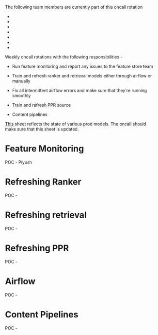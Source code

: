 The following team members are currently part of this oncall rotation

- 
- 
- 
- 
- 
- 
- 

Weekly oncall rotations with the following responsibilities -

- Run feature monitoring and report any issues to the feature store team

- Train and refresh ranker and retrieval models either through airflow
  or manually

- Fix all intermittent airflow errors and make sure that they're running
  smoothly

- Train and refresh PPR source

- Content pipelines

[This](https://docs.google.com/spreadsheets/d/1AWBEQhLXhhixkiJXs4Fgippmc5C_-EsURVkOU4Tgilc/edit#gid=681403525)
sheet reflects the state of various prod models. The oncall should make
sure that this sheet is updated.

# Feature Monitoring

POC - Piyush

# Refreshing Ranker

POC -

# Refreshing retrieval

POC -

# Refreshing PPR

POC -

# Airflow

POC -

# Content Pipelines

POC -
